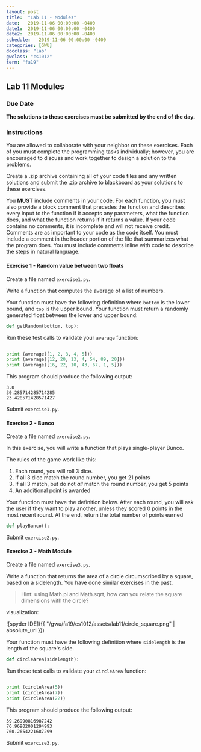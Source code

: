 ```yaml
---
layout: post
title:  "Lab 11 - Modules"
date:   2019-11-06 00:00:00 -0400
date1:  2019-11-06 00:00:00 -0400
date2:  2019-11-06 00:00:00 -0400
schedule:   2019-11-06 00:00:00 -0400
categories: [GWU]
docclass: "lab"
gwclass: "cs1012"
term: "fa19"
---
```

<head>
  <link href="/css/syntax.css" rel="stylesheet">
</head>

## Lab 11 Modules

### Due Date
**The solutions to these exercises must be submitted by the end of the day.**

### Instructions

You are allowed to collaborate with your neighbor on these exercises.  Each of you must complete the programming tasks individually; however, you are encouraged to discuss and work together to design a solution to the problems.

Create a .zip archive containing all of your code files and any written solutions and submit the .zip archive to blackboard as your solutions to these exercises.

You **MUST** include comments in your code.  For each function, you must also provide a block comment that precedes the function and describes every input to the function if it accepts any parameters, what the function does, and what the function returns if it returns a value.  If your code contains no comments, it is incomplete and will not receive credit.  Comments are as important to your code as the code itself.  You must include a comment in the header portion of the file that summarizes what the program does.  You must include comments inline with code to describe the steps in natural language.

#### Exercise 1 - Random value between two floats
Create a file named ```exercise1.py```.

Write a function that computes the average of a list of numbers.

Your function must have the following definition where ```bottom``` is the lower bound, and ```top``` is the upper bound. Your function must return a randomly generated float between the lower and upper bound:
```python
def getRandom(bottom, top):
```

Run these test calls to validate your ```average``` function:

```python

print (average([1, 2, 3, 4, 5]))
print (average([12, 20, 13, 4, 54, 89, 20]))
print (average([16, 22, 10, 43, 67, 1, 5]))
```

This program should produce the following output:
```
3.0
30.285714285714285
23.428571428571427
```


Submit ```exercise1.py```.

#### Exercise 2 - Bunco
Create a file named ```exercise2.py```.

In this exercise, you will write a function that plays single-player Bunco.

The rules of the game work like this:
  1. Each round, you will roll 3 dice.
  2. If all 3 dice match the round number, you get 21 points
  3. If all 3 match, but do not *all* match the round number, you get 5 points
  4. An additional point is awarded

Your function must have the definition below. After each round, you will ask the user if they want to play another, unless they scored 0 points in the most recent round. At the end, return the total number of points earned

```python
def playBunco():
```

Submit ```exercise2.py```.

#### Exercise 3 - Math Module
Create a file named ```exercise3.py```.

Write a function that returns the area of a circle circumscribed by a square, based on a sidelength. You have done similar exercises in the past.
> Hint: using Math.pi and Math.sqrt, how can you relate the square dimensions with the circle?

visualization:

![spyder IDE]({{ "/gwu/fa19/cs1012/assets/lab11/circle_square.png" | absolute_url }})


Your function must have the following definition where ```sidelength``` is the length of the square's side.

```python
def circleArea(sidelength):
```


Run these test calls to validate your ```circleArea``` function:

```python

print (circleArea(5))
print (circleArea(7))
print (circleArea(22))
```

This program should produce the following output:
```
39.26990816987242
76.96902001294993
760.2654221687299
```








Submit ```exercise3.py```.

